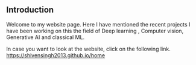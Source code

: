 ## Introduction
Welcome to my website page. Here I have mentioned the recent projects I have been working on this the field of Deep learning , Computer vision, Generative AI and classical ML.

In case you want to look at the website, click on the following link.
 https://shivensingh2013.github.io/home

